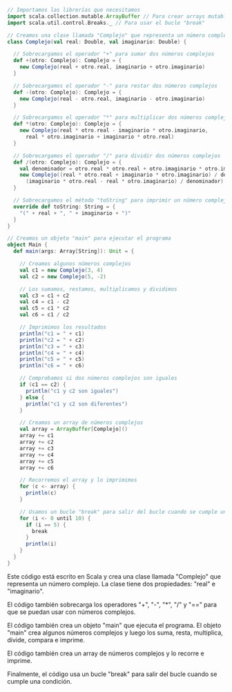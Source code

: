 ```scala
// Importamos las librerías que necesitamos
import scala.collection.mutable.ArrayBuffer // Para crear arrays mutables
import scala.util.control.Breaks._ // Para usar el bucle "break"

// Creamos una clase llamada "Complejo" que representa un número complejo
class Complejo(val real: Double, val imaginario: Double) {

  // Sobrecargamos el operador "+" para sumar dos números complejos
  def +(otro: Complejo): Complejo = {
    new Complejo(real + otro.real, imaginario + otro.imaginario)
  }

  // Sobrecargamos el operador "-" para restar dos números complejos
  def -(otro: Complejo): Complejo = {
    new Complejo(real - otro.real, imaginario - otro.imaginario)
  }

  // Sobrecargamos el operador "*" para multiplicar dos números complejos
  def *(otro: Complejo): Complejo = {
    new Complejo(real * otro.real - imaginario * otro.imaginario,
      real * otro.imaginario + imaginario * otro.real)
  }

  // Sobrecargamos el operador "/" para dividir dos números complejos
  def /(otro: Complejo): Complejo = {
    val denominador = otro.real * otro.real + otro.imaginario * otro.imaginario
    new Complejo((real * otro.real + imaginario * otro.imaginario) / denominador,
      (imaginario * otro.real - real * otro.imaginario) / denominador)
  }

  // Sobrecargamos el método "toString" para imprimir un número complejo en formato "(real, imaginario)"
  override def toString: String = {
    "(" + real + ", " + imaginario + ")"
  }
}

// Creamos un objeto "main" para ejecutar el programa
object Main {
  def main(args: Array[String]): Unit = {

    // Creamos algunos números complejos
    val c1 = new Complejo(3, 4)
    val c2 = new Complejo(5, -2)

    // Los sumamos, restamos, multiplicamos y dividimos
    val c3 = c1 + c2
    val c4 = c1 - c2
    val c5 = c1 * c2
    val c6 = c1 / c2

    // Imprimimos los resultados
    println("c1 = " + c1)
    println("c2 = " + c2)
    println("c3 = " + c3)
    println("c4 = " + c4)
    println("c5 = " + c5)
    println("c6 = " + c6)

    // Comprobamos si dos números complejos son iguales
    if (c1 == c2) {
      println("c1 y c2 son iguales")
    } else {
      println("c1 y c2 son diferentes")
    }

    // Creamos un array de números complejos
    val array = ArrayBuffer[Complejo]()
    array += c1
    array += c2
    array += c3
    array += c4
    array += c5
    array += c6

    // Recorremos el array y lo imprimimos
    for (c <- array) {
      println(c)
    }

    // Usamos un bucle "break" para salir del bucle cuando se cumple una condición
    for (i <- 0 until 10) {
      if (i == 5) {
        break
      }
      println(i)
    }
  }
}
```

Este código está escrito en Scala y crea una clase llamada "Complejo" que representa un número complejo. La clase tiene dos propiedades: "real" e "imaginario".

El código también sobrecarga los operadores "+", "-", "*", "/" y "==" para que se puedan usar con números complejos.

El código también crea un objeto "main" que ejecuta el programa. El objeto "main" crea algunos números complejos y luego los suma, resta, multiplica, divide, compara e imprime.

El código también crea un array de números complejos y lo recorre e imprime.

Finalmente, el código usa un bucle "break" para salir del bucle cuando se cumple una condición.